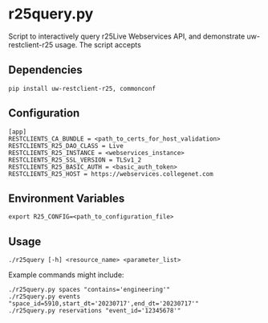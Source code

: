 # r25query.py
Script to interactively query r25Live Webservices API,
and demonstrate uw-restclient-r25 usage. The script accepts

## Dependencies
```
pip install uw-restclient-r25, commonconf
```
## Configuration
```
[app]
RESTCLIENTS_CA_BUNDLE = <path_to_certs_for_host_validation>
RESTCLIENTS_R25_DAO_CLASS = Live
RESTCLIENTS_R25_INSTANCE = <webservices_instance>
RESTCLIENTS_R25_SSL_VERSION = TLSv1_2
RESTCLIENTS_R25_BASIC_AUTH = <basic_auth_token>
RESTCLIENTS_R25_HOST = https://webservices.collegenet.com
```

## Environment Variables
```
export R25_CONFIG=<path_to_configuration_file>
```

## Usage
```
./r25query [-h] <resource_name> <parameter_list>
```

Example commands might include:
```
./r25query.py spaces "contains='engineering'"
./r25query.py events "space_id=5910,start_dt='20230717',end_dt='20230717'"
./r25query.py reservations "event_id='12345678'"
```
